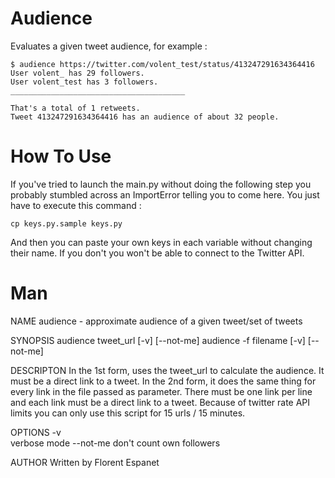 Audience
======

Evaluates a given tweet audience, for example :
```shell
$ audience https://twitter.com/volent_test/status/413247291634364416
User volent_ has 29 followers.
User volent_test has 3 followers.
_______________________________________

That's a total of 1 retweets.
Tweet 413247291634364416 has an audience of about 32 people.
```

How To Use
======
If you've tried to launch the main.py without doing the following step
you probably stumbled across an ImportError telling you to come here.
You just have to execute this command :
```shell
cp keys.py.sample keys.py
```
And then you can paste your own keys in each variable without changing their name.
If you don't you won't be able to connect to the Twitter API.

Man
======
NAME
	audience - approximate audience of a given tweet/set of tweets

SYNOPSIS
	audience tweet_url [-v] [--not-me]
	audience -f filename [-v] [--not-me]

DESCRIPTON
	In the 1st form, uses the tweet_url to calculate the audience. It must be a direct link to a tweet. In the 2nd form, it does the same thing for every link in the file passed as parameter. There must be one link per line and each link must be a direct link to a tweet.
	Because of twitter rate API limits you can only use this script for 15 urls / 15 minutes.

OPTIONS
      -v	
      		verbose mode
      --not-me
		don't count own followers

AUTHOR
	Written by Florent Espanet